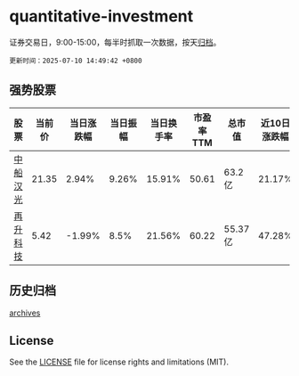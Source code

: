 # quantitative-investment

证券交易日，9:00-15:00，每半时抓取一次数据，按天[归档](archives)。

`更新时间：2025-07-10 14:49:42 +0800`

## 强势股票

|股票|当前价|当日涨跌幅|当日振幅|当日换手率|市盈率TTM|总市值|近10日涨跌幅|
|----|----|----|----|----|----|----|----|
|[中船汉光](https://xueqiu.com/S/SZ300847)|21.35|2.94%|9.26%|15.91%|50.61|63.2亿|21.17%|
|[再升科技](https://xueqiu.com/S/SH603601)|5.42|-1.99%|8.5%|21.56%|60.22|55.37亿|47.28%|

## 历史归档

[archives](archives)

## License

See the [LICENSE](LICENSE) file for license rights and limitations (MIT).